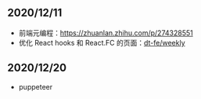 ## 2020/12/11
- 前端元编程：https://zhuanlan.zhihu.com/p/274328551
- 优化 React hooks 和 React.FC 的页面：[dt-fe/weekly](https://github.com/dt-fe/weekly/blob/v2/104.%E7%B2%BE%E8%AF%BB%E3%80%8AFunction%20Component%20%E5%85%A5%E9%97%A8%E3%80%8B.md)

## 2020/12/20
- puppeteer

